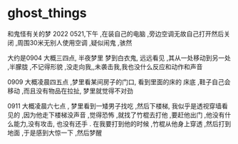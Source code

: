 # ghost_things
和鬼怪有关的梦
2022 0521,下午 ,在装自己的电脑 ,旁边空调无故自己打开然后关闭 ,周围30米无别人使用空调 ,疑似闹鬼 ,骇然

大约是0904 大概三四点, 半夜梦里 梦到白衣鬼, 远远看见 ,其从一处移动到另一处 ,半朦胧 ,不记得形貌 ,没走向我,,未袭击我,我也没什么反应和动作和声音

0909 大概凌晨四五点 ,梦里看某间房子的门口, 看到里面的床的 床底 ,鞋子自己会移动 ,而且没有物品在拉扯, 梦里就觉得不对劲

0911  大概凌晨六七点 , 梦里看到一矮男子找吃 ,然后下楼梯, 我似乎是透视穿墙看见的  ,因为他走下楼梯没声音 ,觉得恐怖 ,就找了竹棍去打他 ,要赶他出门 ,他没有什么能力,没有攻击, 也没有还手 . 在我要打到他的时候 ,竹棍从他身上穿透 ,然后打到地面 ,于是感到大惊一下 ,然后梦醒
